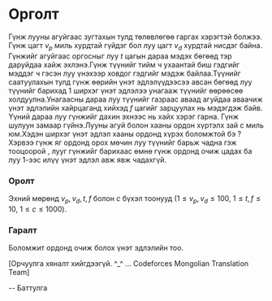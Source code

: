 Орголт
======
Гүнж лууны агуйгаас зугтахын тулд төлөвлөгөө гаргах хэрэгтэй болжээ.
Гүнж цагт $v_p$ миль хурдтай гүйдэг бол луу цагт $v_d$   хурдтай нисдэг байна. Гүнжийг агуйгаас оргосныг луу $t$ цагын дараа мэдэх бөгөөд тэр даруйдаа хайж эхлэнэ.Гүнж түүнийг тийм ч ухаантай биш гэдгийг мэддэг ч гэсэн луу үнэхээр ховдог гэдгийг мэдэж байлаа.Түүнийг саатуулахын тулд гүнж өөрийн үнэт эдлэлүүдээсээ авсан бөгөөд луу түүнийг барихад 1 ширхэг үнэт эдлэлээ унагааж түүнийг өөрөөсөө холдуулна.Унагаасны дараа луу түүнийг газраас аваад агуйдаа аваачиж үнэт эдлэлийн хайрцаганд хийхэд $f$ цагийг зарцуулах нь мэдэгдэж байв. Үүний дараа луу гүнжийг дахин эхнээс нь хайх хэрэг гарна.
Гүнж шулуун замаар гүйнэ.Лууны агуй болон хааны ордон хүртэлх зай c миль юм.Хэдэн ширхэг үнэт эдлэл хааны ордонд хүрэх боломжтой бэ ? Хэрвээ гүнж яг ордонд орох мөчин луу түүнийг барьж чадна гэж тооцоорой , лууг гүнжийг барихаас өмнө гүнж ордонд очиж цадах ба луу 1-ээс илүү үнэт эдлэл авж явж чадахгүй.

### Оролт
Эхний мөрөнд $v_p$, $v_d$, $t$, $f$  болон $c$ бүхэл тоонууд ($1 ≤ v_p$, $v_d ≤ 100$, $1 ≤ t, f ≤ 10$, $1 ≤ c ≤ 1000$).

### Гаралт
Боломжит ордонд очиж болох үнэт эдлэлийн тоо.

[Орчуулга хяналт хийгдээгүй. ^_^ ... Codeforces Mongolian Translation Team]

-- Баттулга

